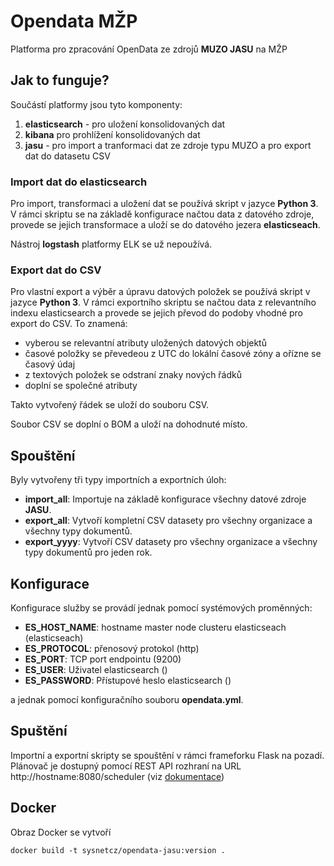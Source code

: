 # Opendata MŽP

Platforma pro zpracování OpenData ze zdrojů **MUZO JASU** na MŽP

## Jak to funguje?

Součástí platformy jsou tyto komponenty:

1. **elasticsearch** - pro uložení konsolidovaných dat
2. **kibana** pro prohlížení konsolidovaných dat
3. **jasu** - pro import a tranformaci dat ze zdroje typu MUZO a pro export dat do datasetu CSV

### Import dat do elasticsearch

Pro import, transformaci a uložení dat se používá skript v jazyce **Python 3**. 
V rámci skriptu se na základě konfigurace načtou data z datového zdroje, provede se jejich transformace
a uloží se do datového jezera **elasticseach**. 

Nástroj **logstash** platformy ELK se už nepoužívá.

### Export dat do CSV

Pro vlastní export a výběr a úpravu datových položek se používá skript v jazyce **Python 3**. 
V rámci exportního skriptu se načtou data z relevantního indexu elasticsearch a provede se jejich převod 
do podoby vhodné pro export do CSV. To znamená: 
- vyberou se relevantní atributy uložených datových objektů
- časové položky se převedeou z UTC do lokální časové zóny a ořízne se časový údaj
- z textových položek se odstraní znaky nových řádků
- doplní se společné atributy

Takto vytvořený řádek se uloží do souboru CSV. 

Soubor CSV se doplní o BOM a uloží na dohodnuté místo. 

## Spouštění

Byly vytvořeny tři typy importních a exportních úloh: 
- **import_all**: Importuje na základě konfigurace všechny datové zdroje **JASU**.
- **export_all**: Vytvoří kompletní CSV datasety pro všechny organizace a všechny typy dokumentů.
- **export_yyyy**: Vytvoří CSV datasety pro všechny organizace a všechny typy dokumentů pro jeden rok. 

##  Konfigurace

Konfigurace služby se provádí jednak pomocí systémových proměnných:
- **ES_HOST_NAME**: hostname master node clusteru elasticseach (elasticseach)
- **ES_PROTOCOL**: přenosový protokol (http)
- **ES_PORT**: TCP port endpointu (9200)
- **ES_USER**: Uživatel elasticsearch ()
- **ES_PASSWORD**: Přístupové heslo elasticsearch ()

a jednak pomocí konfiguračního souboru **opendata.yml**. 

## Spuštění 

Importní a exportní skripty se spouštění v rámci frameforku Flask na pozadí. Plánovač 
je dostupný pomocí REST API rozhraní na URL http://hostname:8080/scheduler 
(viz [dokumentace](https://viniciuschiele.github.io/flask-apscheduler/rst/api.html))

## Docker

Obraz Docker se vytvoří 

    docker build -t sysnetcz/opendata-jasu:version .
